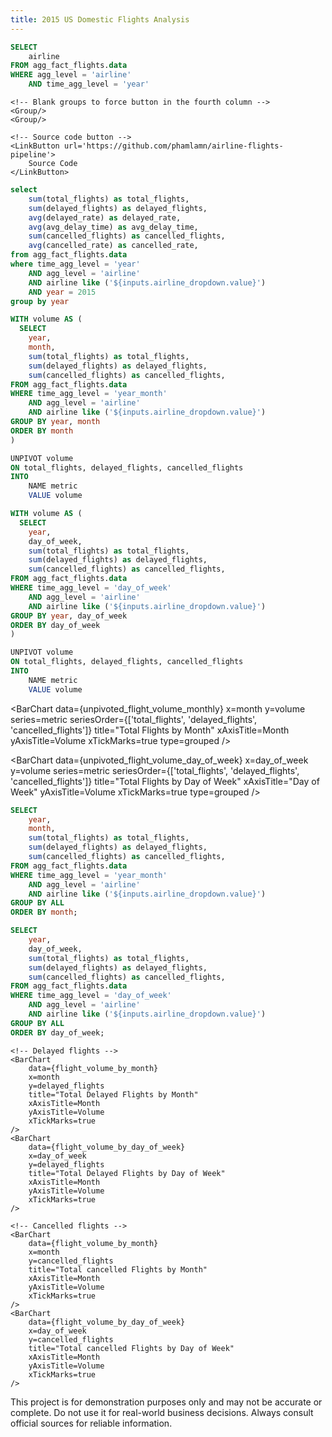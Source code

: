```yaml
---
title: 2015 US Domestic Flights Analysis
---
```




```sql airlines
SELECT
    airline
FROM agg_fact_flights.data
WHERE agg_level = 'airline'
    AND time_agg_level = 'year'
```



<Grid cols=4>
    <!-- Selection for airline -->
    <Group>
        <!-- Linebreak for formatting -->
        <LineBreak lines=1/>
        <Dropdown data={airlines} name=airline_dropdown value=airline defaultValue='%' title="Select an Airline">
            <DropdownOption value='%' valueLabel='All'/>
        </Dropdown>
    </Group>

    <!-- Blank groups to force button in the fourth column -->
    <Group/>
    <Group/>

    <!-- Source code button -->
    <LinkButton url='https://github.com/phamlamn/airline-flights-pipeline'>
        Source Code
    </LinkButton>
</Grid>




<!-- Big Value Primary stats: Total flights, delayed flights, cancelled flights -->
```sql total_stats_2015
select
    sum(total_flights) as total_flights,
    sum(delayed_flights) as delayed_flights,
    avg(delayed_rate) as delayed_rate,
    avg(avg_delay_time) as avg_delay_time,
    sum(cancelled_flights) as cancelled_flights,
    avg(cancelled_rate) as cancelled_rate,
from agg_fact_flights.data
where time_agg_level = 'year'
    AND agg_level = 'airline'
    AND airline like ('${inputs.airline_dropdown.value}')
    AND year = 2015
group by year
```
<Grid cols=3>
    <BigValue 
        data={total_stats_2015} 
        value=total_flights
        fmt=num0
    />
    <BigValue
        data={total_stats_2015}
        value=delayed_flights
        fmt=num0
    />
    <BigValue
        data={total_stats_2015}
        value=cancelled_flights
        fmt=num0
    />
    <BigValue
        data={total_stats_2015}
        value=avg_delay_time
        title='Avg Delay Time (Minutes)'
    />
    <BigValue
        data={total_stats_2015}
        value=delayed_rate
        fmt=pct1
        title='Total Delayed Rate'
    />
    <BigValue
        data={total_stats_2015}
        value=cancelled_rate
        fmt=pct1
        title='Total Cancelled Rate'
    />
</Grid>




<!-- Stacked chart for: Total flights, delayed flights, cancelled flights -->
```sql unpivoted_flight_volume_monthly
WITH volume AS (
  SELECT
    year,
    month,
    sum(total_flights) as total_flights,
    sum(delayed_flights) as delayed_flights,
    sum(cancelled_flights) as cancelled_flights,
FROM agg_fact_flights.data
WHERE time_agg_level = 'year_month'
    AND agg_level = 'airline'
    AND airline like ('${inputs.airline_dropdown.value}')
GROUP BY year, month
ORDER BY month
)

UNPIVOT volume
ON total_flights, delayed_flights, cancelled_flights
INTO
	NAME metric
	VALUE volume
```

```sql unpivoted_flight_volume_day_of_week
WITH volume AS (
  SELECT
    year,
    day_of_week,
    sum(total_flights) as total_flights,
    sum(delayed_flights) as delayed_flights,
    sum(cancelled_flights) as cancelled_flights,
FROM agg_fact_flights.data
WHERE time_agg_level = 'day_of_week'
    AND agg_level = 'airline'
    AND airline like ('${inputs.airline_dropdown.value}')
GROUP BY year, day_of_week
ORDER BY day_of_week
)

UNPIVOT volume
ON total_flights, delayed_flights, cancelled_flights
INTO
	NAME metric
	VALUE volume
```
<BarChart
    data={unpivoted_flight_volume_monthly}
    x=month
    y=volume
    series=metric
    seriesOrder={['total_flights', 'delayed_flights', 'cancelled_flights']}
    title="Total Flights by Month"
    xAxisTitle=Month
    yAxisTitle=Volume
    xTickMarks=true
    type=grouped
/>

<BarChart
    data={unpivoted_flight_volume_day_of_week}
    x=day_of_week
    y=volume
    series=metric
    seriesOrder={['total_flights', 'delayed_flights', 'cancelled_flights']}
    title="Total Flights by Day of Week"
    xAxisTitle="Day of Week"
    yAxisTitle=Volume
    xTickMarks=true
    type=grouped
/>



<!-- Individual Breakdown charts -->
```sql flight_volume_by_month
SELECT
    year,
    month,
    sum(total_flights) as total_flights,
    sum(delayed_flights) as delayed_flights,
    sum(cancelled_flights) as cancelled_flights,
FROM agg_fact_flights.data
WHERE time_agg_level = 'year_month'
    AND agg_level = 'airline'
    AND airline like ('${inputs.airline_dropdown.value}')
GROUP BY ALL
ORDER BY month;
```

```sql flight_volume_by_day_of_week
SELECT
    year,
    day_of_week,
    sum(total_flights) as total_flights,
    sum(delayed_flights) as delayed_flights,
    sum(cancelled_flights) as cancelled_flights,
FROM agg_fact_flights.data
WHERE time_agg_level = 'day_of_week'
    AND agg_level = 'airline'
    AND airline like ('${inputs.airline_dropdown.value}')
GROUP BY ALL
ORDER BY day_of_week;
```
<Grid cols=2>
    <!-- Total flights -->
    <BarChart
        data={flight_volume_by_month}
        x=month
        y=total_flights
        title="Total Flights by Month"
        xAxisTitle=Month
        yAxisTitle=Volume
        xTickMarks=true
    />
    <BarChart
        data={flight_volume_by_day_of_week}
        x=day_of_week
        y=total_flights
        title="Total Flights by Day of Week"
        xAxisTitle=Month
        yAxisTitle=Volume
        xTickMarks=true
    />

    <!-- Delayed flights -->
    <BarChart
        data={flight_volume_by_month}
        x=month
        y=delayed_flights
        title="Total Delayed Flights by Month"
        xAxisTitle=Month
        yAxisTitle=Volume
        xTickMarks=true
    />
    <BarChart
        data={flight_volume_by_day_of_week}
        x=day_of_week
        y=delayed_flights
        title="Total Delayed Flights by Day of Week"
        xAxisTitle=Month
        yAxisTitle=Volume
        xTickMarks=true
    />

    <!-- Cancelled flights -->
    <BarChart
        data={flight_volume_by_month}
        x=month
        y=cancelled_flights
        title="Total cancelled Flights by Month"
        xAxisTitle=Month
        yAxisTitle=Volume
        xTickMarks=true
    />
    <BarChart
        data={flight_volume_by_day_of_week}
        x=day_of_week
        y=cancelled_flights
        title="Total cancelled Flights by Day of Week"
        xAxisTitle=Month
        yAxisTitle=Volume
        xTickMarks=true
    />
</Grid>



<!-- Full table -->
<!-- -- ```sql agg_fact_flights
-- select
--     *
-- from agg_fact_flights.data
-- ```
-- <DataTable data={agg_fact_flights}/> -->


<Accordion>
  <AccordionItem/>
  <AccordionItem title="Disclaimer:">
    This project is for demonstration purposes only and may not be accurate or complete. Do not use it for real-world business decisions. Always consult official sources for reliable information.
</AccordionItem>
</Accordion>

